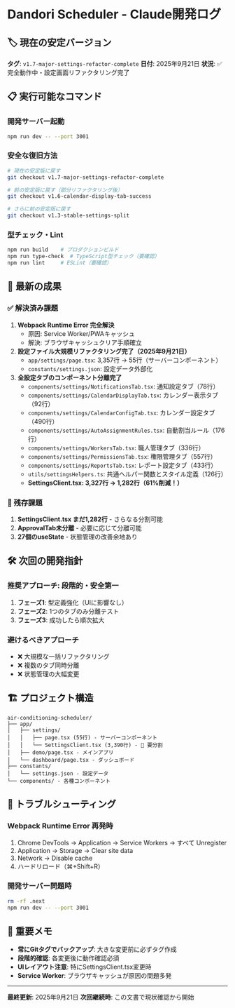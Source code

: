 # Dandori Scheduler - Claude開発ログ

## 🏷️ 現在の安定バージョン
**タグ**: `v1.7-major-settings-refactor-complete`
**日付**: 2025年9月21日
**状況**: ✅ 完全動作中・設定画面リファクタリング完了

## 📋 実行可能なコマンド

### 開発サーバー起動
```bash
npm run dev -- --port 3001
```

### 安全な復旧方法
```bash
# 現在の安定版に戻す
git checkout v1.7-major-settings-refactor-complete

# 前の安定版に戻す（部分リファクタリング後）
git checkout v1.6-calendar-display-tab-success

# さらに前の安定版に戻す
git checkout v1.3-stable-settings-split
```

### 型チェック・Lint
```bash
npm run build    # プロダクションビルド
npm run type-check  # TypeScript型チェック（要確認）
npm run lint     # ESLint（要確認）
```

## 🎯 最新の成果

### ✅ 解決済み課題
1. **Webpack Runtime Error 完全解決**
   - 原因: Service Worker/PWAキャッシュ
   - 解決: ブラウザキャッシュクリア手順確立
2. **設定ファイル大規模リファクタリング完了（2025年9月21日）**
   - `app/settings/page.tsx`: 3,357行 → 55行（サーバーコンポーネント）
   - `constants/settings.json`: 設定データ外部化
3. **全設定タブのコンポーネント分離完了**
   - `components/settings/NotificationsTab.tsx`: 通知設定タブ（78行）
   - `components/settings/CalendarDisplayTab.tsx`: カレンダー表示タブ（92行）
   - `components/settings/CalendarConfigTab.tsx`: カレンダー設定タブ（490行）
   - `components/settings/AutoAssignmentRules.tsx`: 自動割当ルール（176行）
   - `components/settings/WorkersTab.tsx`: 職人管理タブ（336行）
   - `components/settings/PermissionsTab.tsx`: 権限管理タブ（557行）
   - `components/settings/ReportsTab.tsx`: レポート設定タブ（433行）
   - `utils/settingsHelpers.ts`: 共通ヘルパー関数とスタイル定義（126行）
   - **SettingsClient.tsx: 3,327行 → 1,282行（61%削減！）**

### 🚨 残存課題
1. **SettingsClient.tsx まだ1,282行** - さらなる分割可能
2. **ApprovalTab未分離** - 必要に応じて分離可能
3. **27個のuseState** - 状態管理の改善余地あり

## 🛠️ 次回の開発指針

### 推奨アプローチ: 段階的・安全第一
1. **フェーズ1**: 型定義強化（UIに影響なし）
2. **フェーズ2**: 1つのタブのみ分離テスト
3. **フェーズ3**: 成功したら順次拡大

### 避けるべきアプローチ
- ❌ 大規模な一括リファクタリング
- ❌ 複数のタブ同時分離
- ❌ 状態管理の大幅変更

## 🏗️ プロジェクト構造

```
air-conditioning-scheduler/
├── app/
│   ├── settings/
│   │   ├── page.tsx (55行) - サーバーコンポーネント
│   │   └── SettingsClient.tsx (3,390行) - 🚨 要分割
│   ├── demo/page.tsx - メインアプリ
│   └── dashboard/page.tsx - ダッシュボード
├── constants/
│   └── settings.json - 設定データ
└── components/ - 各種コンポーネント
```

## 🔄 トラブルシューティング

### Webpack Runtime Error 再発時
1. Chrome DevTools → Application → Service Workers → すべて Unregister
2. Application → Storage → Clear site data
3. Network → Disable cache
4. ハードリロード（⌘+Shift+R）

### 開発サーバー問題時
```bash
rm -rf .next
npm run dev -- --port 3001
```

## 📝 重要メモ

- **常にGitタグでバックアップ**: 大きな変更前に必ずタグ作成
- **段階的確認**: 各変更後に動作確認必須
- **UIレイアウト注意**: 特にSettingsClient.tsx変更時
- **Service Worker**: ブラウザキャッシュが原因の問題多発

---
**最終更新**: 2025年9月21日
**次回継続時**: この文書で現状確認から開始